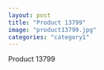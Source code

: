 ```yaml
---
layout: post
title: "Product 13799"
image: "product13799.jpg"
categories: "category1"
---
```

Product 13799
